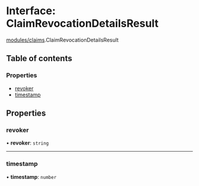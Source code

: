# Interface: ClaimRevocationDetailsResult

[modules/claims](../modules/modules_claims.md).ClaimRevocationDetailsResult

## Table of contents

### Properties

- [revoker](modules_claims.ClaimRevocationDetailsResult.md#revoker)
- [timestamp](modules_claims.ClaimRevocationDetailsResult.md#timestamp)

## Properties

### revoker

• **revoker**: `string`

___

### timestamp

• **timestamp**: `number`
